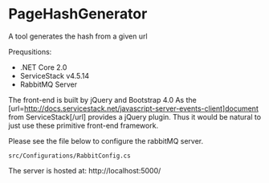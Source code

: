 # PageHashGenerator
A tool generates the hash from a given url

Prequsitions:
- .NET Core 2.0
- ServiceStack v4.5.14 
- RabbitMQ Server

The front-end is built by jQuery and Bootstrap 4.0 As the [url=http://docs.servicestack.net/javascript-server-events-client]document from ServiceStack[/url] provides a jQuery plugin. Thus it would be natural to just use these primitive front-end framework.

Please see the file below to configure the rabbitMQ server.
~~~
src/Configurations/RabbitConfig.cs
~~~

The server is hosted at: http://localhost:5000/
